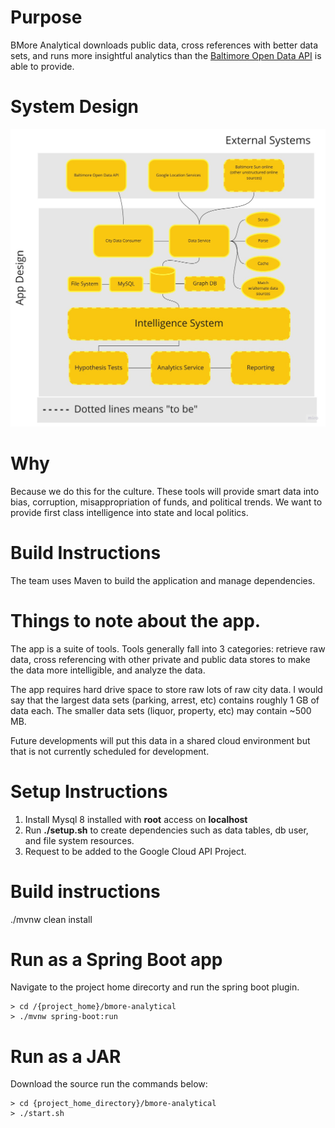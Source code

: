 # Purpose
BMore Analytical downloads public data, cross references with better data sets, and runs more insightful analytics than the [Baltimore Open Data API](https://data.baltimorecity.gov/) is able to provide.

# System Design
![System Design](/bmore-analytical/system-design.jpg)

# Why 
Because we do this for the culture. These tools will provide smart data into bias, corruption, misappropriation of funds, and political trends. We want to provide first class intelligence into state and local politics.

# Build Instructions
The team uses Maven to build the application and manage dependencies. 

# Things to note about the app.
The app is a suite of tools. Tools generally fall into 3 categories: retrieve raw data, cross referencing with other private and public data stores to make the data more intelligible, and analyze the data. 

The app requires hard drive space to store raw lots of raw city data.  I would say that the largest data sets (parking, arrest, etc) contains roughly 1 GB of data each. The smaller data sets (liquor, property, etc) may contain ~500 MB.

Future developments will put this data in a shared cloud environment but that is not currently scheduled for development.   

# Setup Instructions
1. Install Mysql 8 installed with __root__ access on __localhost__
2. Run __./setup.sh__ to create dependencies such as data tables, db user, and file system resources.
3. Request to be added to the Google Cloud API Project.   

# Build instructions
./mvnw clean install

# Run as a Spring Boot app
Navigate to the project home direcorty and run the spring boot plugin.
```
> cd /{project_home}/bmore-analytical
> ./mvnw spring-boot:run
```
# Run as a JAR
Download the source run the commands below:
```
> cd {project_home_directory}/bmore-analytical
> ./start.sh
```

